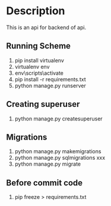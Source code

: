 # Description

This is an api for backend of api.

## Running Scheme

1. pip install virtualenv
2. virtualenv env
3. env\scripts\activate
4. pip install -r requirements.txt
5. python manage.py runserver

## Creating superuser

1. python manage.py createsuperuser

## Migrations

1. python manage.py makemigrations
2. python manage.py sqlmigrations xxx
3. python manage.py migrate

## Before commit code

1. pip freeze > requirements.txt


